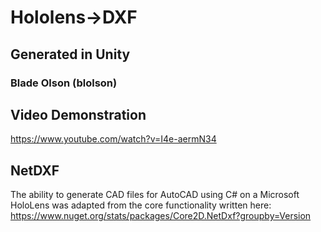 # Hololens->DXF
## Generated in Unity
### Blade Olson (blolson)

## Video Demonstration
https://www.youtube.com/watch?v=I4e-aermN34

## NetDXF
The ability to generate CAD files for AutoCAD using C# on a Microsoft HoloLens was adapted from the core functionality written here:
https://www.nuget.org/stats/packages/Core2D.NetDxf?groupby=Version
